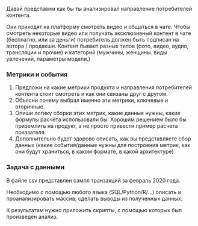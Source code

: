 



Давай представим как бы ты анализировал направление потребителей контента.

Они приходят на платформу смотреть видео и общаться в чате. Чтобы смотреть некоторые видео или получать эксклюзивный контент в чате (бесплатно, или за деньги) потребитель должен быть подписан на автора / продакшн. Контент бывает разных типов (фото, видео, аудио, трансляции и прочие) и категорий (мужчины, женщины. виды увлечений, параметры модели.)

### Метрики и события

1. Предложи на какие метрики продукта и направления потребителей контента стоит смотреть и как они связаны друг с другом.
2. Объясни почему выбрал именно эти метрики, ключевые и вторичные.
3. Опиши логику сборки этих метрик, какие данные нужны, какие формулы расчёта использовали бы. Хорошим решением было бы приземлить на продукт, а не просто привести пример расчета показателя.
4. Дополнительно будет здорово описать, как вы представляете сбор данных (какие события/данные нужны для построения метрик, как они будут храниться, в каком формате, в какой архитектуре)

### Задача с данными

В файле csv представлен сэмпл транзакций за февраль 2020 года.

Необходимо с помощью любого языка (SQL/Python/R/…) описать и проанализировать массив, сделать выводы из полученных данных. 

К результатам нужно приложить скрипты, с помощью которых был произведен анализ.
